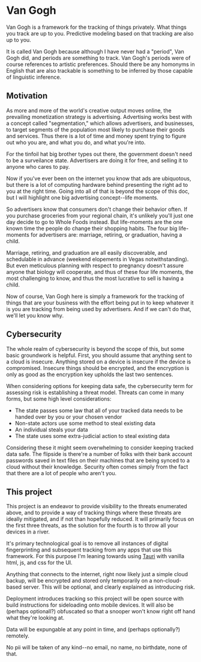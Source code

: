 # Van Gogh

Van Gogh is a framework for the tracking of things privately.
What things you track are up to you.
Predictive modeling based on that tracking are also up to you.

It is called Van Gogh because although I have never had a "period", Van Gogh did, and periods are something to track. 
Van Gogh's periods were of course references to artistic preferences.
Should there be any homonyms in English that are also trackable is something to be inferred by those capable of linguistic inference.

## Motivation

As more and more of the world's creative output moves online, the prevailing monetization strategy is advertising.
Advertising works best with a concept called "segmentation," which allows advertisers, and businesses, to target segments of the population most likely to purchase their goods and services.
Thus there is a lot of time and money spent trying to figure out who you are, and what you do, and what you're into.

For the tinfoil hat big brother types out there, the government doesn't need to be a surveilance state.
Advertisers are doing it for free, and selling it to anyone who cares to pay. 

Now if you've ever been on the internet you know that ads are ubiquotous, but there is a lot of computing hardware behind presenting the right ad to you at the right time. 
Going into all of that is beyond the scope of this doc, but I will highlight one big advertising concept--life moments.

So advertisers know that consumers don't change their behavior often. 
If you purchase groceries from your regional chain, it's unlikely you'll just one day decide to go to Whole Foods instead.
But life-moments are the one known time the people do change their shopping habits. 
The four big life-moments for advertisers are: marriage, retiring, or graduation, having a child. 

Marriage, retiring, and graduation are all easily discoverable, and schedulable in advance (weekend elopements in Vegas notwithstanding).
But even meticulous planning with respect to pregnancy doesn't assure anyone that biology will cooperate, and thus of these four life moments, the most challenging to know, and thus the most lucrative to sell is having a child.

Now of course, Van Gogh here is simply a framework for the tracking of things that are your business with the effort being put in to keep whatever it is you are tracking from being used by advertisers. 
And if we can't do that, we'll let you know why.

## Cybersecurity

The whole realm of cybersecurity is beyond the scope of this, but some basic groundwork is helpful.
First, you should assume that anything sent to a cloud is insecure. 
Anything stored on a device is insecure if the device is compromised.
Insecure things should be encrypted, and the encryption is only as good as the encryption key upholds the last two sentences.

When considering options for keeping data safe, the cybersecurity term for assessing risk is establishing a threat model. 
Threats can come in many forms, but some high level considerations:

* The state passes some law that all of your tracked data needs to be handed over by you or your chosen vendor
* Non-state actors use some method to steal existing data
* An individual steals your data
* The state uses some extra-judicial action to steal existing data

Considering these it might seem overwhelming to consider keeping tracked data safe. 
The flipside is there're a number of folks with their bank account passwords saved in text files on their machines that are being synced to a cloud without their knowledge. 
Security often comes simply from the fact that there are a lot of people who aren't you.

## This project

This project is an endeavor to provide visibility to the threats enumerated above, and to provide a way of tracking things where these threats are ideally mitigated, and if not than hopefully reduced.
It will primarily focus on the first three threats, as the solution for the fourth is to throw all your devices in a river. 

It's primary technological goal is to remove all instances of digital fingerprinting and subsequent tracking from any apps that use this framework. 
For this purpose I'm leaning towards using [Tauri](https://tauri.app) with vanilla html, js, and css for the UI. 

Anything that connects to the internet, right now likely just a simple cloud backup, will be encrypted and stored only temporarily on a non-cloud-based server. 
This will be optional, and clearly explained as introducing risk.

Deployment introduces tracking so this project will be open source with build instructions for sideloading onto mobile devices.
It will also be (perhaps optionall?) obfuscated so that a snooper won't know right off hand what they're looking at. 

Data will be expungable at any point in time, and (perhaps optionally?) remotely. 

No pii will be taken of any kind--no email, no name, no birthdate, none of that. 
